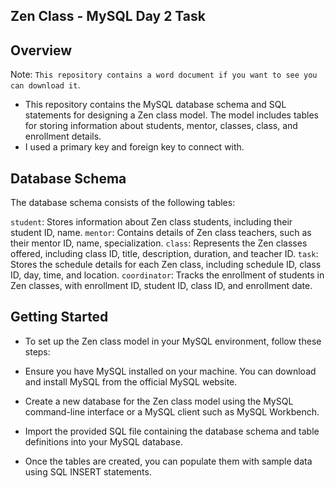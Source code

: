 ## Zen Class - MySQL Day 2 Task
## Overview
 Note:  `This repository contains a word document if you want to see you can download it`.
- This repository contains the MySQL database schema and SQL statements for designing a Zen class model. The model includes tables for storing information about students, mentor, classes, class, and enrollment details.
- I used a primary key and foreign key to connect with.

## Database Schema
The database schema consists of the following tables:

`student`: Stores information about Zen class students, including their student ID, name.
`mentor`: Contains details of Zen class teachers, such as their mentor ID, name, specialization.
`class`: Represents the Zen classes offered, including class ID, title, description, duration, and teacher ID.
`task`: Stores the schedule details for each Zen class, including schedule ID, class ID, day, time, and location.
`coordinator`: Tracks the enrollment of students in Zen classes, with enrollment ID, student ID, class ID, and enrollment date.
## Getting Started
- To set up the Zen class model in your MySQL environment, follow these steps:

- Ensure you have MySQL installed on your machine. You can download and install MySQL from the official MySQL website.
- Create a new database for the Zen class model using the MySQL command-line interface or a MySQL client such as MySQL Workbench.
- Import the provided SQL file containing the database schema and table definitions into your MySQL database.
- Once the tables are created, you can populate them with sample data using SQL INSERT statements.

